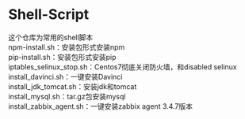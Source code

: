 # Shell-Script
这个仓库为常用的shell脚本  
npm-install.sh：安装包形式安装npm  
pip-install.sh：安装包形式安装pip  
iptables_selinux_stop.sh：Centos7彻底关闭防火墙，和disabled selinux  
install_davinci.sh：一键安装Davinci  
install_jdk_tomcat.sh：安装jdk和tomcat  
install_mysql.sh：tar.gz包安装mysql  
install_zabbix_agent.sh：一键安装zabbix agent 3.4.7版本
